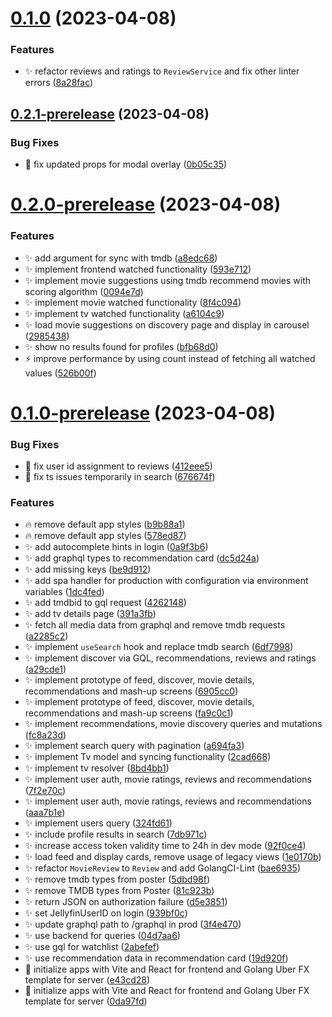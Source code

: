 # [0.1.0](https://github.com/Dan6erbond/jolt/compare/v0.2.1-prerelease...v0.1.0) (2023-04-08)


### Features

* :sparkles: refactor reviews and ratings to `ReviewService` and fix other linter errors ([8a28fac](https://github.com/Dan6erbond/jolt/commit/8a28fac2738606786c98bb097924195e47887f66))



## [0.2.1-prerelease](https://github.com/Dan6erbond/jolt/compare/v0.2.0-prerelease...v0.2.1-prerelease) (2023-04-08)


### Bug Fixes

* :bug: fix updated props for modal overlay ([0b05c35](https://github.com/Dan6erbond/jolt/commit/0b05c35679f4440ba14700ac4554437b539d1be4))



# [0.2.0-prerelease](https://github.com/Dan6erbond/jolt/compare/v0.1.0-prerelease...v0.2.0-prerelease) (2023-04-08)


### Features

* :sparkles: add argument for sync with tmdb ([a8edc68](https://github.com/Dan6erbond/jolt/commit/a8edc685baff297ded050ffa8adfd2568bb6f8c0))
* :sparkles: implement frontend watched functionality ([593e712](https://github.com/Dan6erbond/jolt/commit/593e7124d65e5d32f1a2ae50b82258703ed6496e))
* :sparkles: implement movie suggestions using tmdb recommend movies with scoring algorithm ([0094e7d](https://github.com/Dan6erbond/jolt/commit/0094e7de5839f125b7fb5d40499f0b173844ecbb))
* :sparkles: implement movie watched functionality ([8f4c094](https://github.com/Dan6erbond/jolt/commit/8f4c094bc1d8d852b6ae6d67003c6bd232d06070))
* :sparkles: implement tv watched functionality ([a6104c9](https://github.com/Dan6erbond/jolt/commit/a6104c9cb4b9beaa6e8cf99d4c444ee0c2a522eb))
* :sparkles: load movie suggestions on discovery page and display in carousel ([2985438](https://github.com/Dan6erbond/jolt/commit/29854387d0902dd16ee47e2587da4823d0332c5a))
* :sparkles: show no results found for profiles ([bfb68d0](https://github.com/Dan6erbond/jolt/commit/bfb68d02e665b07482981fe8096bbee12c00c676))
* :zap: improve performance by using count instead of fetching all watched values ([526b00f](https://github.com/Dan6erbond/jolt/commit/526b00f2a9659413b4c027cdeb99ff234f3293df))



# [0.1.0-prerelease](https://github.com/Dan6erbond/jolt/compare/0da97fd0fa0d105930fb63a3f6580e4d10f694f2...v0.1.0-prerelease) (2023-04-08)


### Bug Fixes

* :bug: fix user id assignment to reviews ([412eee5](https://github.com/Dan6erbond/jolt/commit/412eee5d36b5ab8f08c9b1d2284b0c3aaedc075f))
* :rotating_light: fix ts issues temporarily in search ([676674f](https://github.com/Dan6erbond/jolt/commit/676674f785ff7e5aeabc0137e56bb74758018b4d))


### Features

* :fire: remove default app styles ([b9b88a1](https://github.com/Dan6erbond/jolt/commit/b9b88a1acfae2e292bb8cf06536350a9743da018))
* :fire: remove default app styles ([578ed87](https://github.com/Dan6erbond/jolt/commit/578ed874594a58b9c018b50cfb34b82f70e1fa01))
* :sparkles: add autocomplete hints in login ([0a9f3b6](https://github.com/Dan6erbond/jolt/commit/0a9f3b69a137dcc62372e9c67abfba7a62236135))
* :sparkles: add graphql types to recommendation card ([dc5d24a](https://github.com/Dan6erbond/jolt/commit/dc5d24a47652e5cac248a9ef6d28b74fa3c592ce))
* :sparkles: add missing keys ([be9d912](https://github.com/Dan6erbond/jolt/commit/be9d9124074ba13b8a3ab6b97117053402eb9c26))
* :sparkles: add spa handler for production with configuration via environment variables ([1dc4fed](https://github.com/Dan6erbond/jolt/commit/1dc4fed973cf057487f9ce7db08fdf59762e8863))
* :sparkles: add tmdbid to gql request ([4262148](https://github.com/Dan6erbond/jolt/commit/4262148dd34623bff46867c3cbc0f81ed81be722))
* :sparkles: add tv details page ([391a3fb](https://github.com/Dan6erbond/jolt/commit/391a3fb31996600e49ce8c5b3c16522fce3ee10d))
* :sparkles: fetch all media data from graphql and remove tmdb requests ([a2285c2](https://github.com/Dan6erbond/jolt/commit/a2285c24c159fd3654ec0355b9d71ad0b2731a95))
* :sparkles: implement `useSearch` hook and replace tmdb search ([6df7998](https://github.com/Dan6erbond/jolt/commit/6df79984659dae1f9886d6774078837d787963b4))
* :sparkles: implement discover via GQL, recommendations, reviews and ratings ([a29cde1](https://github.com/Dan6erbond/jolt/commit/a29cde12242e07ab44cb5916e9180431e733064f))
* :sparkles: implement prototype of feed, discover, movie details, recommendations and mash-up screens ([6905cc0](https://github.com/Dan6erbond/jolt/commit/6905cc08cc90b84079e4bf38bfe64e043832d957))
* :sparkles: implement prototype of feed, discover, movie details, recommendations and mash-up screens ([fa9c0c1](https://github.com/Dan6erbond/jolt/commit/fa9c0c1ca0d45aabf58ad87cde73a78bab12d1ab))
* :sparkles: implement recommendations, movie discovery queries and mutations ([fc8a23d](https://github.com/Dan6erbond/jolt/commit/fc8a23d16cc7307115918b46e1fb6750808d22e8))
* :sparkles: implement search query with pagination ([a694fa3](https://github.com/Dan6erbond/jolt/commit/a694fa3ede6ec1d9423afc0528ac82deb182ae80))
* :sparkles: implement Tv model and syncing functionality ([2cad668](https://github.com/Dan6erbond/jolt/commit/2cad66877f7db96fd254270408ef44f5fb5ca3c3))
* :sparkles: implement tv resolver ([8bd4bb1](https://github.com/Dan6erbond/jolt/commit/8bd4bb1c9b0b3e486dcaa262eec502893ceda95e))
* :sparkles: implement user auth, movie ratings, reviews and recommendations ([7f2e70c](https://github.com/Dan6erbond/jolt/commit/7f2e70cc0f7730cd3f08714f3953f910719c02f8))
* :sparkles: implement user auth, movie ratings, reviews and recommendations ([aaa7b1e](https://github.com/Dan6erbond/jolt/commit/aaa7b1eacab98ef4b53df170747919fb5d5bcec4))
* :sparkles: implement users query ([324fd61](https://github.com/Dan6erbond/jolt/commit/324fd61006a578d8e1804ba9ae4f3a4f17abd364))
* :sparkles: include profile results in search ([7db971c](https://github.com/Dan6erbond/jolt/commit/7db971cce31d5a4615721d924f2fc485d1a24bce))
* :sparkles: increase access token validity time to 24h in dev mode ([92f0ce4](https://github.com/Dan6erbond/jolt/commit/92f0ce44e42aea3f685be4a4e9c2ae1c0b4887f6))
* :sparkles: load feed and display cards, remove usage of legacy views ([1e0170b](https://github.com/Dan6erbond/jolt/commit/1e0170b3c52f09081790bb5ae4ca1183dd3d792f))
* :sparkles: refactor `MovieReview` to `Review` and add GolangCI-Lint ([bae6935](https://github.com/Dan6erbond/jolt/commit/bae6935a047f0caa2958ddca86bf860b87bd5266))
* :sparkles: remove tmdb types from poster ([5dbd98f](https://github.com/Dan6erbond/jolt/commit/5dbd98f4be35d5e84324f04789d12010e1d9ea5f))
* :sparkles: remove TMDB types from Poster ([81c923b](https://github.com/Dan6erbond/jolt/commit/81c923bb5b123f21f75c453a065c687c7ac36821))
* :sparkles: return JSON on authorization failure ([d5e3851](https://github.com/Dan6erbond/jolt/commit/d5e3851334bdc30d53e10c24f6f49ee430ee8a48))
* :sparkles: set JellyfinUserID on login ([939bf0c](https://github.com/Dan6erbond/jolt/commit/939bf0c2e5bcb591e7b282f040af60be9c5f4160))
* :sparkles: update graphql path to /graphql in prod ([3f4e470](https://github.com/Dan6erbond/jolt/commit/3f4e47052b2e4a25eaefddc45f8fbfe84bf32fd9))
* :sparkles: use backend for queries ([04d7aa6](https://github.com/Dan6erbond/jolt/commit/04d7aa628bd323ec260133d5a4d1ce60dbb7e90c))
* :sparkles: use gql for watchlist ([2abefef](https://github.com/Dan6erbond/jolt/commit/2abefef2f1657f338604ad2baa73d2adbe49f517))
* :sparkles: use recommendation data in recommendation card ([19d920f](https://github.com/Dan6erbond/jolt/commit/19d920f8fe976b434d1c8681b628e0575594d3df))
* :tada: initialize apps with Vite and React for frontend and Golang Uber FX template for server ([e43cd28](https://github.com/Dan6erbond/jolt/commit/e43cd28958609db0341de3168a126da57e189e78))
* :tada: initialize apps with Vite and React for frontend and Golang Uber FX template for server ([0da97fd](https://github.com/Dan6erbond/jolt/commit/0da97fd0fa0d105930fb63a3f6580e4d10f694f2))



